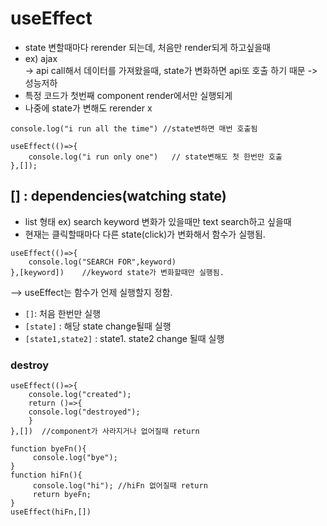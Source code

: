 # useEffect
- state 변할때마다 rerender 되는데, 처음만 render되게 하고싶을때
- ex) ajax    
-> api call해서 데이터를 가져왔을때, state가 변화하면 api또 호출 하기 때문 -> 성능저하     
- 특정 코드가 첫번째 component render에서만 실행되게
- 나중에 state가 변해도 rerender x
```
console.log("i run all the time") //state변하면 매번 호출됨

useEffect(()=>{
    console.log("i run only one")   // state변해도 첫 한번만 호출
},[]);
```
## [] : dependencies(watching state)
- list 형태
ex) search keyword 변화가 있을때만 text search하고 싶을때
- 현재는 클릭할때마다 다른 state(click)가 변화해서 함수가 실행됨.
```
useEffect(()=>{
    console.log("SEARCH FOR",keyword)
},[keyword])    //keyword state가 변화할때만 실행됨.
```

--> useEffect는 함수가 언제 실행할지 정함.
- `[]`: 처음 한번만 실행
- `[state]` : 해당 state change될때 실행
- `[state1,state2]` : state1. state2 change 될때 실행

### destroy
```
useEffect(()=>{
    console.log("created");
    return ()=>{
    console.log("destroyed");
    }
},[])  //component가 사라지거나 없어질때 return
```
```
function byeFn(){
     console.log("bye");
}
function hiFn(){
     console.log("hi"); //hiFn 없어질때 return
     return byeFn;
}
useEffect(hiFn,[])  
```
